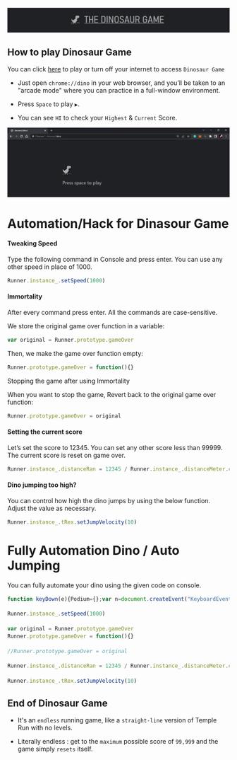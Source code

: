 <!--- header image --->
<p align="left">
  <img alt="" style="{max-height: 0px}" src="./Dinosaur Game/The Dinosaur Game.png">
</p>

## How to play Dinosaur Game

You can click [here](chrome://dino/) to play or turn off your internet to access `Dinosaur Game`

- Just open `chrome://dino` in your web browser, and you’ll be taken to an "arcade mode" where you can practice in a full-window environment.

- Press `Space` to play `▶`.

- You can see `HI` to check your `Highest` & `Current` Score.

<p align="left">
  <img alt="" style="{max-height: 0px}" src="./Dinosaur Game/Press space to play.PNG">
</p>

# Automation/Hack for Dinasour Game

#### Tweaking Speed

Type the following command in Console and press enter. You can use any other speed in place of 1000.

```js
Runner.instance_.setSpeed(1000)
```

#### Immortality

After every command press enter. All the commands are case-sensitive.

We store the original game over function in a variable:

```js
var original = Runner.prototype.gameOver
```

Then, we make the game over function empty:

```js
Runner.prototype.gameOver = function(){}
```

Stopping the game after using Immortality

When you want to stop the game, Revert back to the original game over function:

```js
Runner.prototype.gameOver = original
```

#### Setting the current score

Let’s set the score to 12345. You can set any other score less than 99999. The current score is reset on game over.

```js
Runner.instance_.distanceRan = 12345 / Runner.instance_.distanceMeter.config.COEFFICIENT
```

#### Dino jumping too high?

You can control how high the dino jumps by using the below function. Adjust the value as necessary.

```js
Runner.instance_.tRex.setJumpVelocity(10)
```

# Fully Automation Dino / Auto Jumping

You can fully automate your dino using the given code on console.

```js
function keyDown(e){Podium={};var n=document.createEvent("KeyboardEvent");Object.defineProperty(n,"keyCode",{get:function(){return this.keyCodeVal}}),n.initKeyboardEvent?n.initKeyboardEvent("keydown",!0,!0,document.defaultView,e,e,"","",!1,""):n.initKeyEvent("keydown",!0,!0,document.defaultView,!1,!1,!1,!1,e,0),n.keyCodeVal=e,document.body.dispatchEvent(n)}function keyUp(e){Podium={};var n=document.createEvent("KeyboardEvent");Object.defineProperty(n,"keyCode",{get:function(){return this.keyCodeVal}}),n.initKeyboardEvent?n.initKeyboardEvent("keyup",!0,!0,document.defaultView,e,e,"","",!1,""):n.initKeyEvent("keyup",!0,!0,document.defaultView,!1,!1,!1,!1,e,0),n.keyCodeVal=e,document.body.dispatchEvent(n)}setInterval(function(){Runner.instance_.horizon.obstacles.length>0&&(Runner.instance_.horizon.obstacles[0].xPos<25*Runner.instance_.currentSpeed-Runner.instance_.horizon.obstacles[0].width/2&&Runner.instance_.horizon.obstacles[0].yPos>75&&(keyUp(40),keyDown(38)),Runner.instance_.horizon.obstacles[0].xPos<30*Runner.instance_.currentSpeed-Runner.instance_.horizon.obstacles[0].width/2&&Runner.instance_.horizon.obstacles[0].yPos<=75&&keyDown(40))},5);

Runner.instance_.setSpeed(1000)

var original = Runner.prototype.gameOver
Runner.prototype.gameOver = function(){}

//Runner.prototype.gameOver = original

Runner.instance_.distanceRan = 12345 / Runner.instance_.distanceMeter.config.COEFFICIENT

Runner.instance_.tRex.setJumpVelocity(10)
```

## End of Dinosaur Game

- It's an `endless` running game, like a `straight-line` version of Temple Run with no levels. 

- Literally endless : get to the `maximum` possible score of `99,999` and the game simply `resets` itself.
